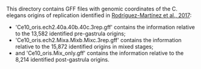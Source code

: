 This directory contains GFF files with genomic coordinates of the C. elegans origins of replication identified in [Rodríguez-Martínez et al., 2017]([https://pubmed.ncbi.nlm.nih.gov/28112731/):
* 'Ce10_oris.ech2.40a.40b.40c.3rep.gff' contains the information relative to the 13,582 identified pre-gastrula origins;
* 'Ce10_oris.ech2.Mixa.Mixb.Mixc.3rep.gff' contains the information relative to the 15,872 identified origins in mixed stages;
* and 'Ce10_oris.Mix_only.gff' contains the information relative to the 8,214 identified post-gastrula origins.
